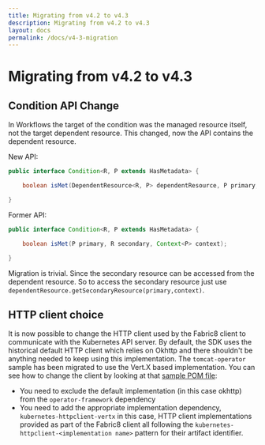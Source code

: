 ```yaml
---
title: Migrating from v4.2 to v4.3
description: Migrating from v4.2 to v4.3
layout: docs
permalink: /docs/v4-3-migration
---
```


# Migrating from v4.2 to v4.3

## Condition API Change

In Workflows the target of the condition was the managed resource itself, not the target dependent resource.
This changed, now the API contains the dependent resource.

New API:

```java
public interface Condition<R, P extends HasMetadata> {

    boolean isMet(DependentResource<R, P> dependentResource, P primary, Context<P> context);

}
```

Former API:

```java
public interface Condition<R, P extends HasMetadata> {

    boolean isMet(P primary, R secondary, Context<P> context);

}
```

Migration is trivial. Since the secondary resource can be accessed from the dependent resource. So to access the
secondary
resource just use `dependentResource.getSecondaryResource(primary,context)`.

## HTTP client choice

It is now possible to change the HTTP client used by the Fabric8 client to communicate with the Kubernetes API server.
By default, the SDK uses the historical default HTTP client which relies on Okhttp and there shouldn't be anything
needed to keep using this implementation. The `tomcat-operator` sample has been migrated to use the Vert.X based
implementation. You can see how to change the client by looking at
that [sample POM file](https://github.com/java-operator-sdk/java-operator-sdk/blob/d259fcd084f7e22032dfd0df3c7e64fe68850c1b/sample-operators/tomcat-operator/pom.xml#L37-L50):

- You need to exclude the default implementation (in this case okhttp) from the `operator-framework` dependency
- You need to add the appropriate implementation dependency, `kubernetes-httpclient-vertx` in this case, HTTP client
  implementations provided as part of the Fabric8 client all following the `kubernetes-httpclient-<implementation name>`
  pattern for their artifact identifier.